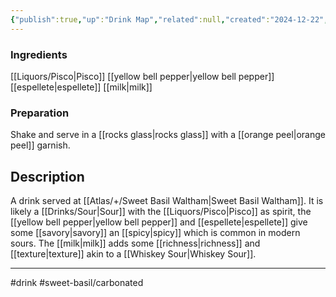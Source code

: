 ```yaml
---
{"publish":true,"up":"Drink Map","related":null,"created":"2024-12-22","tags":null,"PassFrontmatter":true}
---
```


### Ingredients
[[Liquors/Pisco\|Pisco]]
[[yellow bell pepper\|yellow bell pepper]]
[[espellete\|espellete]]
[[milk\|milk]]

### Preparation
Shake and serve in a [[rocks glass\|rocks glass]] with a [[orange peel\|orange peel]] garnish.

## Description
A drink served at [[Atlas/+/Sweet Basil Waltham\|Sweet Basil Waltham]]. It is likely a [[Drinks/Sour\|Sour]] with the [[Liquors/Pisco\|Pisco]] as spirit, the [[yellow bell pepper\|yellow bell pepper]] and [[espellete\|espellete]] give some [[savory\|savory]] an [[spicy\|spicy]] which is common in modern sours. The [[milk\|milk]] adds some [[richness\|richness]] and [[texture\|texture]] akin to a [[Whiskey Sour\|Whiskey Sour]].




---
#drink
#sweet-basil/carbonated 